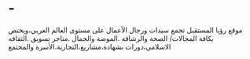 # -
موقع رؤيا المستقبل تجمع سيدات ورجال الأعمال على مستوى العالم العربي،ويختص بكافة المجالات/ الصحة والرشاقة .الموضة والجمال .متاجر تسويق .الثقافه الاسلامي،دورات بشهادة،مشاريع،التجارية.الأسرة والمجتمع
